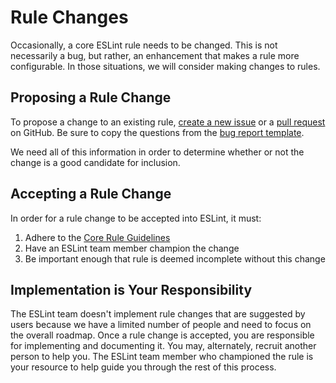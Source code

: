 # Rule Changes

Occasionally, a core ESLint rule needs to be changed. This is not necessarily a bug, but rather, an enhancement that makes a rule more configurable. In those situations, we will consider making changes to rules.

## Proposing a Rule Change

To propose a change to an existing rule, [create a new issue](https://github.com/eslint/eslint/issues/new) or a [pull request](/docs/developer-guide/contributing/pull-requests) on GitHub. Be sure to copy the questions from the [bug report template](https://github.com/eslint/eslint/blob/master/templates/rule-change-proposal.md).

We need all of this information in order to determine whether or not the change is a good candidate for inclusion.

## Accepting a Rule Change

In order for a rule change to be accepted into ESLint, it must:

1. Adhere to the [Core Rule Guidelines](new-rules#core-rule-guidelines)
1. Have an ESLint team member champion the change
1. Be important enough that rule is deemed incomplete without this change

## Implementation is Your Responsibility

The ESLint team doesn't implement rule changes that are suggested by users because we have a limited number of people and need to focus on the overall roadmap. Once a rule change is accepted, you are responsible for implementing and documenting it. You may, alternately, recruit another person to help you. The ESLint team member who championed the rule is your resource to help guide you through the rest of this process.
